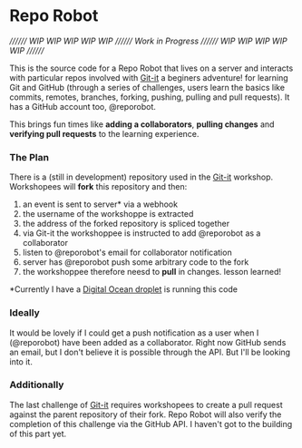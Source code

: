 # Repo Robot

_////// WIP WIP WIP WIP WIP ////// Work in Progress ////// WIP WIP WIP WIP WIP //////_

This is the source code for a Repo Robot that lives on a server and interacts with particular repos involved with [Git-it](http://www.github.com/jlord/git-it) a beginers adventure! for learning Git and GitHub (through a series of challenges, users learn the basics like commits, remotes, branches, forking, pushing, pulling and pull requests). It has a GitHub account too, @reporobot.

This brings fun times like **adding a collaborators**, **pulling changes** and **verifying pull requests** to the learning experience. 

### The Plan

There is a (still in development) repository used in the [Git-it](http://www.github.com/jlord/git-it) workshop. Workshopees will **fork** this repository and then:

1. an event is sent to server* via a webhook
2. the username of the workshoppe is extracted
3. the address of the forked repository is spliced together
4. via Git-it the workshoppee is instructed to add @reporobot as a collaborator
5. listen to @reporobot's email for collaborator notification
6. server has @reporobot push some arbitrary code to the fork
7. the workshoppee therefore neesd to **pull** in changes. lesson learned!

*Currently I have a [Digital Ocean droplet](https://www.digitalocean.com/community/articles/how-to-create-your-first-digitalocean-droplet-virtual-server) is running this code 

### Ideally

It would be lovely if I could get a push notification as a user when I (@reporobot) have been added as a collaborator. Right now GitHub sends an email, but I don't believe it is possible through the API. But I'll be looking into it.

### Additionally

The last challenge of [Git-it](http://www.github.com/jlord/git-it) requires workshopees to create a pull request against the parent repository of their fork. Repo Robot will also verify the completion of this challenge via the GitHub API. I haven't got to the building of this part yet.